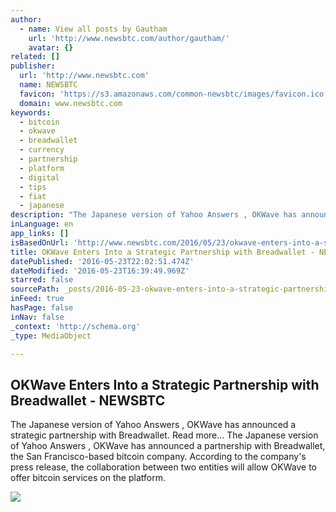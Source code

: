 ```yaml
---
author:
  - name: View all posts by Gautham
    url: 'http://www.newsbtc.com/author/gautham/'
    avatar: {}
related: []
publisher:
  url: 'http://www.newsbtc.com'
  name: NEWSBTC
  favicon: 'https://s3.amazonaws.com/common-newsbtc/images/favicon.ico'
  domain: www.newsbtc.com
keywords:
  - bitcoin
  - okwave
  - breadwallet
  - currency
  - partnership
  - platform
  - digital
  - tips
  - fiat
  - japanese
description: "The Japanese version of Yahoo Answers , OKWave has announced a strategic partnership with Breadwallet. Read more... The Japanese version of Yahoo Answers , OKWave has announced a partnership with Breadwallet, the San Francisco-based bitcoin company. According to the company's press release, the collaboration between two entities will allow OKWave to offer bitcoin services on the platform."
inLanguage: en
app_links: []
isBasedOnUrl: 'http://www.newsbtc.com/2016/05/23/okwave-enters-into-a-strategic-partnership-with-breadwallet/'
title: OKWave Enters Into a Strategic Partnership with Breadwallet - NEWSBTC
datePublished: '2016-05-23T22:02:51.474Z'
dateModified: '2016-05-23T16:39:49.969Z'
starred: false
sourcePath: _posts/2016-05-23-okwave-enters-into-a-strategic-partnership-with-breadwallet.md
inFeed: true
hasPage: false
inNav: false
_context: 'http://schema.org'
_type: MediaObject

---
```

<article style=""><h1>OKWave Enters Into a Strategic Partnership with Breadwallet - NEWSBTC</h1><p>The Japanese version of Yahoo Answers , OKWave has announced a strategic partnership with Breadwallet. Read more... The Japanese version of Yahoo Answers , OKWave has announced a partnership with Breadwallet, the San Francisco-based bitcoin company. According to the company's press release, the collaboration between two entities will allow OKWave to offer bitcoin services on the platform.</p><img src="http://s3.amazonaws.com/main-newsbtc-images/2016/05/23160747/okwave.png" /></article>